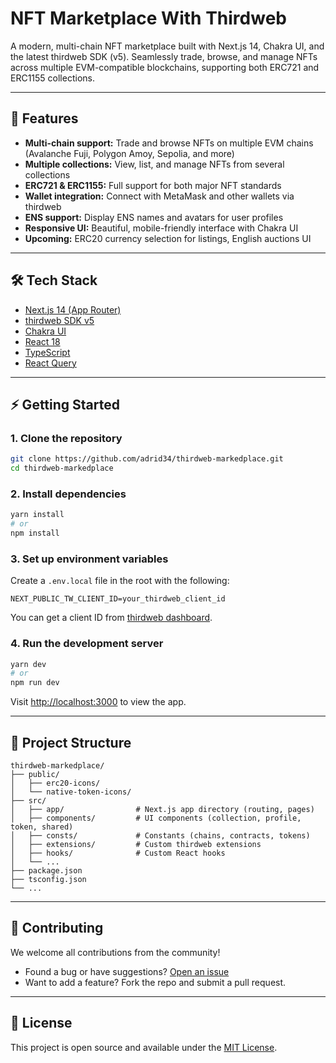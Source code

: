 # NFT Marketplace With Thirdweb

A modern, multi-chain NFT marketplace built with Next.js 14, Chakra UI, and the latest thirdweb SDK (v5). Seamlessly trade, browse, and manage NFTs across multiple EVM-compatible blockchains, supporting both ERC721 and ERC1155 collections.

---

## 🚀 Features

- **Multi-chain support:** Trade and browse NFTs on multiple EVM chains (Avalanche Fuji, Polygon Amoy, Sepolia, and more)
- **Multiple collections:** View, list, and manage NFTs from several collections
- **ERC721 & ERC1155:** Full support for both major NFT standards
- **Wallet integration:** Connect with MetaMask and other wallets via thirdweb
- **ENS support:** Display ENS names and avatars for user profiles
- **Responsive UI:** Beautiful, mobile-friendly interface with Chakra UI
- **Upcoming:** ERC20 currency selection for listings, English auctions UI

---

## 🛠️ Tech Stack

- [Next.js 14 (App Router)](https://nextjs.org/)
- [thirdweb SDK v5](https://portal.thirdweb.com/)
- [Chakra UI](https://chakra-ui.com/)
- [React 18](https://react.dev/)
- [TypeScript](https://www.typescriptlang.org/)
- [React Query](https://tanstack.com/query/latest)

---

## ⚡ Getting Started

### 1. Clone the repository
```bash
git clone https://github.com/adrid34/thirdweb-markedplace.git
cd thirdweb-markedplace
```

### 2. Install dependencies
```bash
yarn install
# or
npm install
```

### 3. Set up environment variables
Create a `.env.local` file in the root with the following:
```env
NEXT_PUBLIC_TW_CLIENT_ID=your_thirdweb_client_id
```
You can get a client ID from [thirdweb dashboard](https://thirdweb.com/dashboard).

### 4. Run the development server
```bash
yarn dev
# or
npm run dev
```
Visit [http://localhost:3000](http://localhost:3000) to view the app.

---

## 📁 Project Structure

```
thirdweb-markedplace/
├── public/
│   ├── erc20-icons/
│   └── native-token-icons/
├── src/
│   ├── app/                # Next.js app directory (routing, pages)
│   ├── components/         # UI components (collection, profile, token, shared)
│   ├── consts/             # Constants (chains, contracts, tokens)
│   ├── extensions/         # Custom thirdweb extensions
│   ├── hooks/              # Custom React hooks
│   └── ...
├── package.json
├── tsconfig.json
└── ...
```

---

## 📝 Contributing

We welcome all contributions from the community!
- Found a bug or have suggestions? [Open an issue](https://github.com/thirdweb-example/marketplace-template/issues)
- Want to add a feature? Fork the repo and submit a pull request.

---

## 📄 License

This project is open source and available under the [MIT License](LICENSE). 